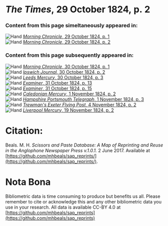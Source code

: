 # *The Times*, 29 October 1824, p. 2  
  
### Content from this page simeltaneously appeared in:  
![Hand](http://scissorsandpaste.net/wp-content/uploads/2017/06/smallhandpointer.png) [*Morning Chronicle*, 29 October 1824, p. 1](https://mhbeals.github.io/sap_html/Morning-Chronicle/Morning-Chronicle-29-October-1824-p-1)  
![Hand](http://scissorsandpaste.net/wp-content/uploads/2017/06/smallhandpointer.png) [*Morning Chronicle*, 29 October 1824, p. 2](https://mhbeals.github.io/sap_html/Morning-Chronicle/Morning-Chronicle-29-October-1824-p-2)  
  
### Content from this page subsequently appeared in:  
![Hand](http://scissorsandpaste.net/wp-content/uploads/2017/06/smallhandpointer.png) [*Morning Chronicle*, 30 October 1824, p. 1](https://mhbeals.github.io/sap_html/Morning-Chronicle/Morning-Chronicle-30-October-1824-p-1)  
![Hand](http://scissorsandpaste.net/wp-content/uploads/2017/06/smallhandpointer.png) [*Ipswich Journal*, 30 October 1824, p. 2](https://mhbeals.github.io/sap_html/Ipswich-Journal/Ipswich-Journal-30-October-1824-p-2)  
![Hand](http://scissorsandpaste.net/wp-content/uploads/2017/06/smallhandpointer.png) [*Leeds Mercury*, 30 October 1824, p. 3](https://mhbeals.github.io/sap_html/Leeds-Mercury/Leeds-Mercury-30-October-1824-p-3)  
![Hand](http://scissorsandpaste.net/wp-content/uploads/2017/06/smallhandpointer.png) [*Examiner*, 31 October 1824, p. 13](https://mhbeals.github.io/sap_html/Examiner/Examiner-31-October-1824-p-13)  
![Hand](http://scissorsandpaste.net/wp-content/uploads/2017/06/smallhandpointer.png) [*Examiner*, 31 October 1824, p. 15](https://mhbeals.github.io/sap_html/Examiner/Examiner-31-October-1824-p-15)  
![Hand](http://scissorsandpaste.net/wp-content/uploads/2017/06/smallhandpointer.png) [*Caledonian Mercury*, 1 November 1824, p. 2](https://mhbeals.github.io/sap_html/Caledonian-Mercury/Caledonian-Mercury-1-November-1824-p-2)  
![Hand](http://scissorsandpaste.net/wp-content/uploads/2017/06/smallhandpointer.png) [*Hampshire Portsmouth Telegraph*, 1 November 1824, p. 3](https://mhbeals.github.io/sap_html/Hampshire-Portsmouth-Telegraph/Hampshire-Portsmouth-Telegraph-1-November-1824-p-3)  
![Hand](http://scissorsandpaste.net/wp-content/uploads/2017/06/smallhandpointer.png) [*Trewman's Exeter Flying Post*, 4 November 1824, p. 2](https://mhbeals.github.io/sap_html/Trewman's-Exeter-Flying-Post/Trewman's-Exeter-Flying-Post-4-November-1824-p-2)  
![Hand](http://scissorsandpaste.net/wp-content/uploads/2017/06/smallhandpointer.png) [*Liverpool Mercury*, 19 November 1824, p. 2](https://mhbeals.github.io/sap_html/Liverpool-Mercury/Liverpool-Mercury-19-November-1824-p-2)  


# Citation: 

Beals. M. H. *Scissors and Paste Database: A Map of Reprinting and Reuse in the Anglophone Newspaper Press v.1.0.1.* 2 June 2017. Available at [https://github.com/mhbeals/sap_reprints/](https://github.com/mhbeals/sap_reprints/). 

# Nota Bona

Bibliometric data is time consuming to produce but benefits us all. Please remember to cite or acknowledge this and any other bibliometric data you use in your research. All data is available CC-BY 4.0 at [https://github.com/mhbeals/sap_reprints](https://github.com/mhbeals/sap_reprints)